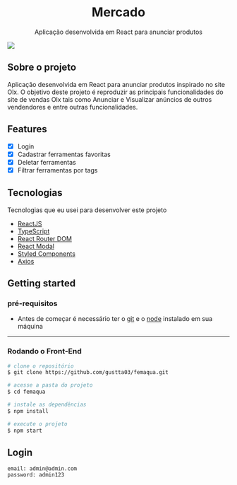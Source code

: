 <h1 align="center">
  Mercado
</h1>
<p align="center">Aplicação desenvolvida em React para anunciar produtos<p>
<img src="https://github.com/gustta03/marketplace/blob/master/.github/preview.png" />
 
## Sobre o projeto
<p>Aplicação desenvolvida em React para anunciar produtos inspirado no site Olx. O objetivo deste projeto é reproduzir as principais funcionalidades do site de vendas Olx tais como Anunciar e Visualizar anúncios de outros vendendores e entre outras funcionalidades.</p>

## Features
- [x] Login
- [x] Cadastrar ferramentas favoritas
- [x] Deletar ferramentas
- [x] Filtrar ferramentas por tags

## Tecnologias

Tecnologias que eu usei para desenvolver este projeto

- [ReactJS](https://reactjs.org/)
- [TypeScript](https://www.typescriptlang.org/)
- [React Router DOM](https://reacttraining.com/react-router/)
- [React Modal](https://www.npmjs.com/package/react-modal)
- [Styled Components](https://styled-components.com/)
- [Axios](https://github.com/axios/axios)

## Getting started

### pré-requisitos

- Antes de começar é necessário ter o <a href="https://git-scm.com/">git</a> e o <a href="https://nodejs.org/en/">node</a> instalado em sua máquina

****
### Rodando o Front-End 
```bash
# clone o repositório 
$ git clone https://github.com/gustta03/femaqua.git

# acesse a pasta do projeto
$ cd femaqua

# instale as dependências
$ npm install

# execute o projeto 
$ npm start
```
## Login
```
email: admin@admin.com
password: admin123

```
